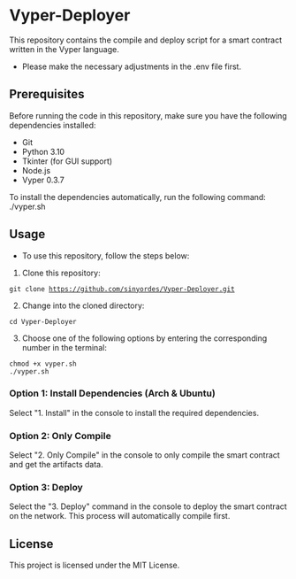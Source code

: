 # Vyper-Deployer

This repository contains the compile and deploy script for a smart contract written in the Vyper language.
- Please make the necessary adjustments in the .env file first.
## Prerequisites

Before running the code in this repository, make sure you have the following dependencies installed:

- Git
- Python 3.10
- Tkinter (for GUI support)
- Node.js
- Vyper 0.3.7

To install the dependencies automatically, run the following command:
<br>
./vyper.sh

## Usage

- To use this repository, follow the steps below:

1. Clone this repository:

<code>git clone https://github.com/sinyordes/Vyper-Deployer.git</code>

2. Change into the cloned directory:

<code>cd Vyper-Deployer</code>

3. Choose one of the following options by entering the corresponding number in the terminal:

<code>chmod +x vyper.sh</code> <br>
<code>./vyper.sh</code>

### Option 1: Install Dependencies (Arch & Ubuntu)

Select "1. Install" in the console to install the required dependencies.


### Option 2: Only Compile

Select "2. Only Compile" in the console to only compile the smart contract and get the artifacts data.


### Option 3:  Deploy 

Select the "3. Deploy" command in the console to deploy the smart contract on the network. This process will automatically compile first.

## License
This project is licensed under the MIT License.
